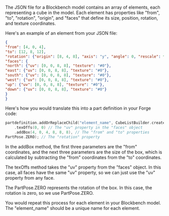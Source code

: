The JSON file for a Blockbench model contains an array of elements, each representing a cube in the model. Each element has properties like "from", "to", "rotation", "origin", and "faces" that define its size, position, rotation, and texture coordinates.

Here's an example of an element from your JSON file:

```json
{
"from": [4, 0, 4],
"to": [12, 8, 12],
"rotation": {"origin": [8, 4, 8], "axis": "y", "angle": 0, "rescale": false},
"faces": {
"north": {"uv": [0, 0, 8, 8], "texture": "#0"},
"east": {"uv": [0, 0, 8, 8], "texture": "#0"},
"south": {"uv": [0, 0, 8, 8], "texture": "#0"},
"west": {"uv": [0, 0, 8, 8], "texture": "#0"},
"up": {"uv": [0, 0, 8, 8], "texture": "#0"},
"down": {"uv": [0, 0, 8, 8], "texture": "#0"}
}
}
```
Here's how you would translate this into a part definition in your Forge code:

```kotlin
partdefinition.addOrReplaceChild("element_name", CubeListBuilder.create()
    .texOffs(0, 0) // The "uv" property in the "faces" object
    .addBox(4, 0, 4, 8, 8, 8), // The "from" and "to" properties
PartPose.ZERO); // The "rotation" property
```

In the addBox method, the first three parameters are the "from" coordinates, and the next three parameters are the size of the box, which is calculated by subtracting the "from" coordinates from the "to" coordinates.

The texOffs method takes the "uv" property from the "faces" object. In this case, all faces have the same "uv" property, so we can just use the "uv" property from any face.

The PartPose.ZERO represents the rotation of the box. In this case, the rotation is zero, so we use PartPose.ZERO.

You would repeat this process for each element in your Blockbench model. The "element_name" should be a unique name for each element.